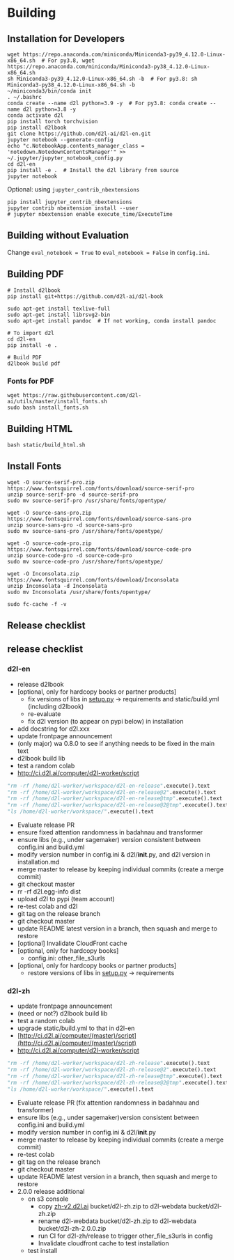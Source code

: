 # Building

## Installation for Developers

```
wget https://repo.anaconda.com/miniconda/Miniconda3-py39_4.12.0-Linux-x86_64.sh  # For py3.8, wget  https://repo.anaconda.com/miniconda/Miniconda3-py38_4.12.0-Linux-x86_64.sh
sh Miniconda3-py39_4.12.0-Linux-x86_64.sh -b  # For py3.8: sh Miniconda3-py38_4.12.0-Linux-x86_64.sh -b
~/miniconda3/bin/conda init
. ~/.bashrc
conda create --name d2l python=3.9 -y  # For py3.8: conda create --name d2l python=3.8 -y
conda activate d2l
pip install torch torchvision
pip install d2lbook
git clone https://github.com/d2l-ai/d2l-en.git
jupyter notebook --generate-config
echo "c.NotebookApp.contents_manager_class = 'notedown.NotedownContentsManager'" >> ~/.jupyter/jupyter_notebook_config.py
cd d2l-en
pip install -e .  # Install the d2l library from source
jupyter notebook
```

Optional: using `jupyter_contrib_nbextensions`

```
pip install jupyter_contrib_nbextensions
jupyter contrib nbextension install --user
# jupyter nbextension enable execute_time/ExecuteTime
```



## Building without Evaluation

Change `eval_notebook = True` to `eval_notebook = False` in `config.ini`.


## Building PDF

```
# Install d2lbook
pip install git+https://github.com/d2l-ai/d2l-book

sudo apt-get install texlive-full
sudo apt-get install librsvg2-bin
sudo apt-get install pandoc  # If not working, conda install pandoc

# To import d2l
cd d2l-en
pip install -e .

# Build PDF
d2lbook build pdf
```

### Fonts for PDF

```
wget https://raw.githubusercontent.com/d2l-ai/utils/master/install_fonts.sh
sudo bash install_fonts.sh
```


## Building HTML

```
bash static/build_html.sh
```

## Install Fonts

```
wget -O source-serif-pro.zip https://www.fontsquirrel.com/fonts/download/source-serif-pro
unzip source-serif-pro -d source-serif-pro
sudo mv source-serif-pro /usr/share/fonts/opentype/

wget -O source-sans-pro.zip https://www.fontsquirrel.com/fonts/download/source-sans-pro
unzip source-sans-pro -d source-sans-pro
sudo mv source-sans-pro /usr/share/fonts/opentype/

wget -O source-code-pro.zip https://www.fontsquirrel.com/fonts/download/source-code-pro
unzip source-code-pro -d source-code-pro
sudo mv source-code-pro /usr/share/fonts/opentype/

wget -O Inconsolata.zip https://www.fontsquirrel.com/fonts/download/Inconsolata
unzip Inconsolata -d Inconsolata
sudo mv Inconsolata /usr/share/fonts/opentype/

sudo fc-cache -f -v

```

## Release checklist

## release checklist

### d2l-en

- release d2lbook
- [optional, only for hardcopy books or partner products]
    - fix versions of libs in [setup.py](http://setup.py) → requirements and static/build.yml (including d2lbook)
    - re-evaluate
    - fix d2l version (to appear on pypi below) in installation
- add docstring for d2l.xxx
- update frontpage announcement
- (only major) wa 0.8.0 to see if anything needs to be fixed in the main text
- d2lbook build lib
- test a random colab
- http://ci.d2l.ai/computer/d2l-worker/script

```python
"rm -rf /home/d2l-worker/workspace/d2l-en-release".execute().text
"rm -rf /home/d2l-worker/workspace/d2l-en-release@2".execute().text
"rm -rf /home/d2l-worker/workspace/d2l-en-release@tmp".execute().text
"rm -rf /home/d2l-worker/workspace/d2l-en-release@2@tmp".execute().text
"ls /home/d2l-worker/workspace/".execute().text
```

- Evaluate release PR
- ensure fixed attention randomness in badahnau and transformer
- ensure libs (e.g., under sagemaker) version consistent between config.ini and build.yml
- modify version number in config.ini & d2l/__init__.py, and d2l version in installation.md
- merge master to release by keeping individual commits (create a merge commit)
- git checkout master
- rr -rf d2l.egg-info dist
- upload d2l to pypi (team account)
- re-test colab and d2l
- git tag on the release branch
- git checkout master
- update README latest version in a branch, then squash and merge to restore
- [optional] Invalidate CloudFront cache
- [optional, only for hardcopy books]
    - config.ini: other_file_s3urls
- [optional, only for hardcopy books or partner products]
    - restore versions of libs in [setup.py](http://setup.py) → requirements
 
### d2l-zh

- update frontpage announcement
- (need or not?) d2lbook build lib
- test a random colab
- upgrade static/build.yml to that in d2l-en
- [http://ci.d2l.ai/computer/(master)/script](http://ci.d2l.ai/computer/(master)/script)
- http://ci.d2l.ai/computer/d2l-worker/script

```python
"rm -rf /home/d2l-worker/workspace/d2l-zh-release".execute().text
"rm -rf /home/d2l-worker/workspace/d2l-zh-release@2".execute().text
"rm -rf /home/d2l-worker/workspace/d2l-zh-release@tmp".execute().text
"rm -rf /home/d2l-worker/workspace/d2l-zh-release@2@tmp".execute().text
"ls /home/d2l-worker/workspace/".execute().text
```

- Evaluate release PR (fix attention randomness in badahnau and transformer)
- ensure libs (e.g., under sagemaker)version consistent between config.ini and build.yml
- modify version number in config.ini & d2l/__init__.py
- merge master to release by keeping individual commits (create a merge commit)
- re-test colab
- git tag on the release branch
- git checkout master
- update README latest version in a branch, then squash and merge to restore
- 2.0.0 release additional
    - on s3 console
        - copy [zh-v2.d2l.ai](http://zh-v2.d2l.ai) bucket/d2l-zh.zip to d2l-webdata bucket/d2l-zh.zip
        - rename d2l-webdata bucket/d2l-zh.zip to d2l-webdata bucket/d2l-zh-2.0.0.zip
        - run CI for d2l-zh/release to trigger other_file_s3urls in config
        - Invalidate cloudfront cache to test installation
    - test install
